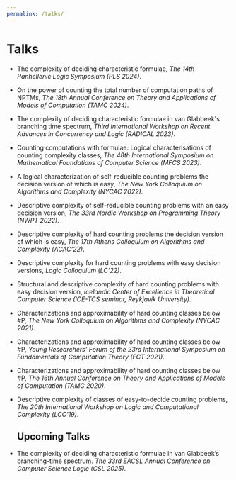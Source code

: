 ```yaml
---
permalink: /talks/
---
```


# Talks

- The complexity of deciding characteristic formulae, _The 14th Panhellenic Logic Symposium (PLS 2024)_.

- On the power of counting the total number of computation paths of NPTMs, _The 18th Annual Conference on Theory and Applications of Models of Computation (TAMC 2024)_.

- The complexity of deciding characteristic formulae in van Glabbeek's branching time spectrum, _Third International Workshop on Recent Advances in Concurrency and Logic (RADICAL 2023)_.

- Counting computations with formulae: Logical characterisations of counting complexity classes, _The 48th International
Symposium on Mathematical Foundations of Computer Science (MFCS 2023)_.

- A logical characterization of self-reducible counting problems the decision version of which is easy, _The New York Colloquium on Algorithms and Complexity (NYCAC 2022)_.

- Descriptive complexity of self-reducible counting problems with an easy decision version, _The 33rd Nordic Workshop on Programming Theory (NWPT 2022)_.
 
- Descriptive complexity of hard counting problems the decision version of which is easy, _The 17th Athens Colloquium on Algorithms and Complexity (ACAC’22)_.
 
- Descriptive complexity for hard counting problems with easy decision versions, _Logic Colloquium (LC’22)_.

- Structural and descriptive complexity of hard counting problems with easy decision version, _Icelandic Center of Excellence in Theoretical Computer Science (ICE-TCS seminar, Reykjavik University)_.
 
- Characterizations and approximability of hard counting classes below #P, _The New York Colloquium on Algorithms and Complexity (NYCAC 2021)_.
 
- Characterizations and approximability of hard counting classes below #P, _Young Researchers’ Forum of the 23rd International Symposium on Fundamentals of Computation Theory (FCT 2021)_.

- Characterizations and approximability of hard counting classes below #P, _The 16th Annual Conference on Theory and Applications of Models of Computation (TAMC 2020)_.

- Descriptive complexity of classes of easy-to-decide counting problems, _The 20th International Workshop on Logic and Computational Complexity (LCC’19)_.

  ## Upcoming Talks

- The complexity of deciding characteristic formulae in van Glabbeek’s branching-time spectrum. _The 33rd EACSL Annual Conference on Computer Science Logic (CSL 2025)_.





